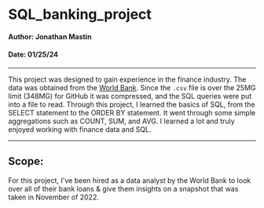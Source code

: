 # SQL_banking_project
#### Author: Jonathan Mastin
#### Date: 01/25/24
___

This project was designed to gain experience in the finance industry. The data was obtained from the [World Bank](https://finances.worldbank.org/Loans-and-Credits/IDA-Statement-Of-Credits-and-Grants-Historical-Dat/tdwh-3krx). Since the `.csv` file is over the 25MG limit (348MG) for GitHub it was compressed, and the SQL queries were put into a file to read. Through this project, I learned the basics of SQL, from the SELECT statement to the ORDER BY statement. It went through some simple aggregations such as COUNT, SUM, and AVG. I learned a lot and truly enjoyed working with finance data and SQL.
___
## Scope:
For this project, I've been hired as a data analyst by the World Bank to look over all of their bank loans & give them insights on a snapshot that was taken in November of 2022.



